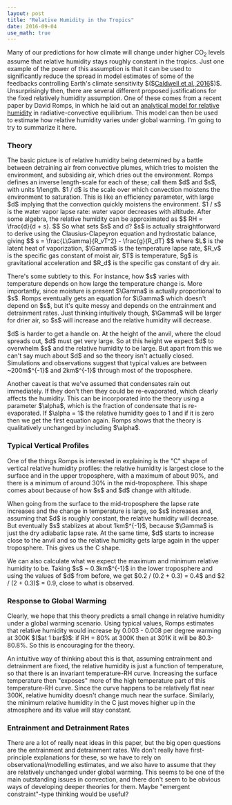 ```yaml
---
layout: post
title: "Relative Humidity in the Tropics"
date: 2016-09-04
use_math: true
---
```


<p>Many of our predictions for how climate will change under higher CO<sub>2</sub> levels assume that relative humidity stays roughly constant in the tropics. Just one example of the power of this assumption is that it can be used to significantly reduce the spread in model estimates of some of the feedbacks controlling Earth's climate sensitivity $($<a href="http://journals.ametsoc.org/doi/abs/10.1175/JCLI-D-15-0352.1">Caldwell et al, 2016</a>$)$. Unsurprisingly then, there are several different proposed justifications for the fixed relatively humidity assumption. One of these comes from a recent paper by David Romps, in which he laid out an <a href="http://romps.berkeley.edu/2013/lapse/13lapse.pdf">analytical model for relative humidity</a> in radiative-convective equilibrium. This model can then be used to estimate how relative humidity varies under global warming. I'm going to try to summarize it here.</p>

<h3>Theory</h3>

<p>The basic picture is of relative humidity being determined by a battle between detraining air from convective plumes, which tries to moisten the environment, and subsiding air, which dries out the environment. Romps defines an inverse length-scale for each of these; call them $d$ and $s$, with units 1/length. $1 / d$ is the scale over which convection moistens the environment to saturation. This is like an efficiency parameter, with large $d$ implying that the convection quickly moistens the environment. $1 / s$ is the water vapor lapse rate: water vapor decreases with altitude. After some algebra, the relative humidity can be approximated as
$$
RH = \frac{d}{d + s}.
$$
So what sets $s$ and d? $s$ is actually straightforward to derive using the Clausius-Clapeyron equation and hydrostatic balance, giving
$$
s = \frac{L\Gamma}{R_vT^2} - \frac{g}{R_dT}
$$
where $L$ is the latent heat of vaporization, $\Gamma$ is the temperature lapse rate, $R_v$ is the specific gas constant of moist air, $T$ is temperature, $g$ is gravitational acceleration and $R_d$ is the specific gas constant of dry air.</p> 

<p>There's some subtlety to this. For instance, how $s$ varies with temperature depends on how large the temperature change is. More importantly, since moisture is present $\Gamma$ is actually proportional to $s$. Romps eventually gets an equation for $\Gamma$ which doesn't depend on $s$, but it's quite messy and depends on the entrainment and detrainment rates. Just thinking intuitively though, $\Gamma$ will be larger for drier air, so $s$ will increase and the relative humidity will decrease.</p>

<p>$d$ is harder to get a handle on. At the height of the anvil, where the cloud spreads out, $d$ must get very large. So at this height we expect $d$ to overwhelm $s$ and the relative humidity to be large. But apart from this we can't say much about $d$ and so the theory isn't actually closed. Simulations and observations suggest that typical values are between ~200m$^{-1}$ and 2km$^{-1}$ through most of the troposphere.</p> 

<p>Another caveat is that we've assumed that condensates rain out immediately. If they don't then they could be re-evaporated, which clearly affects the humidity. This can be incorporated into the theory using a parameter $\alpha$, which is the fraction of condensate that is re-evaporated. If $\alpha = 1$ the relative humidity goes to 1 and if it is zero then we get the first equation again. Romps shows that the theory is qualitatively unchanged by including $\alpha$.</p>

<h3>Typical Vertical Profiles</h3>

<p>One of the things Romps is interested in explaining is the "C" shape of vertical relative humidity profiles: the relative humidity is largest close to the surface and in the upper troposphere, with a maximum of about 90%, and there is a minimum of around 30% in the mid-troposphere. This shape comes about because of how $s$ and $d$ change with altitude.</p>

<p>When going from the surface to the mid-troposphere the lapse rate increases and the change in temperature is large, so $s$ increases and, assuming that $d$ is roughly constant, the relative humidity will decrease. But eventually $s$ stablizes at about 1km$^{-1}$, because $\Gamma$ is just the dry adiabatic lapse rate. At the same time, $d$ starts to increase close to the anvil and so the relative humidity gets large again in the upper troposphere. This gives us the C shape.</p>

<p>We can also calculate what we expect the maximum and minimum relative humidity to be. Taking $s$ ~ 0.3km$^{-1}$ in the lower troposphere and using the values of $d$ from before, we get $0.2 / (0.2 + 0.3)  = 0.4$ and $2 / (2 + 0.3)$ = 0.9, close to what is observed.</p>


<h3>Response to Global Warming</h3>

<p>Clearly, we hope that this theory predicts a small change in relative humidity under a global warming scenario. Using typical values, Romps estimates that relative humidity would increase by 0.003 - 0.008 per degree warming at 300K $($at 1 bar$)$: if RH = 80% at 300K then at 301K it will be 80.3-80.8%. So this is encouraging for the theory.</p>

<p>An intuitive way of thinking about this is that, assuming entrainment and detrainment are fixed, the relative humidity is just a function of temperature, so that there is an invariant temperature-RH curve. Increasing the surface temperature then "exposes" more of the high temperature part of this temperature-RH curve. Since the curve happens to be relatively flat near 300K, relative humidity doesn't change much near the surface. Similarly, the minimum relative humidity in the C just moves higher up in the atmosphere and its value will stay constant.</p> 


<h3>Entrainment and Detrainment Rates</h3>

<p>There are a lot of really neat ideas in this paper, but the big open questions are the entrainment and detrainment rates. We don't really have first-principle explanations for these, so we have to rely on observational/modelling estimates, and we also have to assume that they are relatively unchanged under global warming. This seems to be one of the main outstanding issues in convection, and there don't seem to be obvious ways of developing deeper theories for them. Maybe "emergent constraint"-type thinking would be useful?</p>












